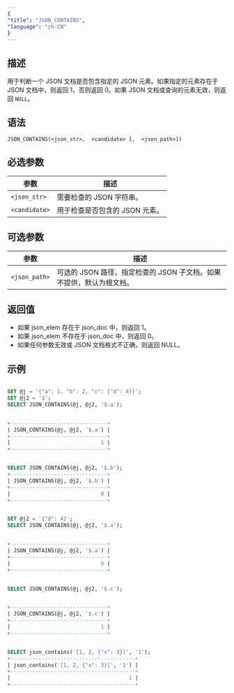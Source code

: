 ```yaml
---
{
"title": "JSON_CONTAINS",
"language": "zh-CN"
}
---
```


<!-- 
Licensed to the Apache Software Foundation (ASF) under one
or more contributor license agreements.  See the NOTICE file
distributed with this work for additional information
regarding copyright ownership.  The ASF licenses this file
to you under the Apache License, Version 2.0 (the
"License"); you may not use this file except in compliance
with the License.  You may obtain a copy of the License at

  http://www.apache.org/licenses/LICENSE-2.0

Unless required by applicable law or agreed to in writing,
software distributed under the License is distributed on an
"AS IS" BASIS, WITHOUT WARRANTIES OR CONDITIONS OF ANY
KIND, either express or implied.  See the License for the
specific language governing permissions and limitations
under the License.
-->

## 描述

用于判断一个 JSON 文档是否包含指定的 JSON 元素。如果指定的元素存在于 JSON 文档中，则返回 1，否则返回 0。如果 JSON 文档或查询的元素无效，则返回 `NULL`。

## 语法

`JSON_CONTAINS(<json_str>,  <candidate> [,  <json_path>])`


## 必选参数

| 参数 | 描述 |
|------|------|
| `<json_str>` | 需要检查的 JSON 字符串。 |
| `<candidate>` | 用于检查是否包含的 JSON 元素。 |

## 可选参数

| 参数 | 描述 |
|------|------|
| `<json_path>` | 可选的 JSON 路径，指定检查的 JSON 子文档。如果不提供，默认为根文档。 |

## 返回值
- 如果 json_elem 存在于 json_doc 中，则返回 1。
- 如果 json_elem 不存在于 json_doc 中，则返回 0。
- 如果任何参数无效或 JSON 文档格式不正确，则返回 NULL。

## 示例

```sql

SET @j = '{"a": 1, "b": 2, "c": {"d": 4}}';
SET @j2 = '1';
SELECT JSON_CONTAINS(@j, @j2, '$.a');

```

```sql

+-------------------------------+
| JSON_CONTAINS(@j, @j2, '$.a') |
+-------------------------------+
|                             1 |
+-------------------------------+

```
```sql

SELECT JSON_CONTAINS(@j, @j2, '$.b');
+-------------------------------+
| JSON_CONTAINS(@j, @j2, '$.b') |
+-------------------------------+
|                             0 |
+-------------------------------+

```
```sql

SET @j2 = '{"d": 4}';
SELECT JSON_CONTAINS(@j, @j2, '$.a');

```

```sql

+-------------------------------+
| JSON_CONTAINS(@j, @j2, '$.a') |
+-------------------------------+
|                             0 |
+-------------------------------+
```

```sql

SELECT JSON_CONTAINS(@j, @j2, '$.c');

```

```sql

+-------------------------------+
| JSON_CONTAINS(@j, @j2, '$.c') |
+-------------------------------+
|                             1 |
+-------------------------------+

```

```sql

SELECT json_contains('[1, 2, {"x": 3}]', '1');
+----------------------------------------+
| json_contains('[1, 2, {"x": 3}]', '1') |
+----------------------------------------+
|                                      1 |
+----------------------------------------+

```

